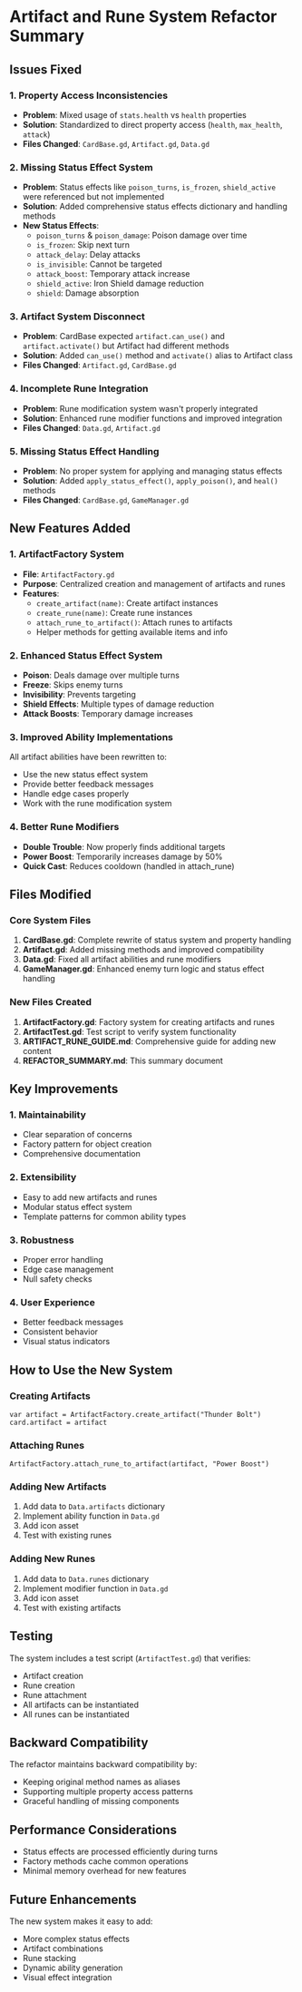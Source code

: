 # Artifact and Rune System Refactor Summary

## Issues Fixed

### 1. **Property Access Inconsistencies**
- **Problem**: Mixed usage of `stats.health` vs `health` properties
- **Solution**: Standardized to direct property access (`health`, `max_health`, `attack`)
- **Files Changed**: `CardBase.gd`, `Artifact.gd`, `Data.gd`

### 2. **Missing Status Effect System**
- **Problem**: Status effects like `poison_turns`, `is_frozen`, `shield_active` were referenced but not implemented
- **Solution**: Added comprehensive status effects dictionary and handling methods
- **New Status Effects**:
  - `poison_turns` & `poison_damage`: Poison damage over time
  - `is_frozen`: Skip next turn
  - `attack_delay`: Delay attacks
  - `is_invisible`: Cannot be targeted
  - `attack_boost`: Temporary attack increase
  - `shield_active`: Iron Shield damage reduction
  - `shield`: Damage absorption

### 3. **Artifact System Disconnect**
- **Problem**: CardBase expected `artifact.can_use()` and `artifact.activate()` but Artifact had different methods
- **Solution**: Added `can_use()` method and `activate()` alias to Artifact class
- **Files Changed**: `Artifact.gd`, `CardBase.gd`

### 4. **Incomplete Rune Integration**
- **Problem**: Rune modification system wasn't properly integrated
- **Solution**: Enhanced rune modifier functions and improved integration
- **Files Changed**: `Data.gd`, `Artifact.gd`

### 5. **Missing Status Effect Handling**
- **Problem**: No proper system for applying and managing status effects
- **Solution**: Added `apply_status_effect()`, `apply_poison()`, and `heal()` methods
- **Files Changed**: `CardBase.gd`, `GameManager.gd`

## New Features Added

### 1. **ArtifactFactory System**
- **File**: `ArtifactFactory.gd`
- **Purpose**: Centralized creation and management of artifacts and runes
- **Features**:
  - `create_artifact(name)`: Create artifact instances
  - `create_rune(name)`: Create rune instances
  - `attach_rune_to_artifact()`: Attach runes to artifacts
  - Helper methods for getting available items and info

### 2. **Enhanced Status Effect System**
- **Poison**: Deals damage over multiple turns
- **Freeze**: Skips enemy turns
- **Invisibility**: Prevents targeting
- **Shield Effects**: Multiple types of damage reduction
- **Attack Boosts**: Temporary damage increases

### 3. **Improved Ability Implementations**
All artifact abilities have been rewritten to:
- Use the new status effect system
- Provide better feedback messages
- Handle edge cases properly
- Work with the rune modification system

### 4. **Better Rune Modifiers**
- **Double Trouble**: Now properly finds additional targets
- **Power Boost**: Temporarily increases damage by 50%
- **Quick Cast**: Reduces cooldown (handled in attach_rune)

## Files Modified

### Core System Files
1. **CardBase.gd**: Complete rewrite of status system and property handling
2. **Artifact.gd**: Added missing methods and improved compatibility
3. **Data.gd**: Fixed all artifact abilities and rune modifiers
4. **GameManager.gd**: Enhanced enemy turn logic and status effect handling

### New Files Created
1. **ArtifactFactory.gd**: Factory system for creating artifacts and runes
2. **ArtifactTest.gd**: Test script to verify system functionality
3. **ARTIFACT_RUNE_GUIDE.md**: Comprehensive guide for adding new content
4. **REFACTOR_SUMMARY.md**: This summary document

## Key Improvements

### 1. **Maintainability**
- Clear separation of concerns
- Factory pattern for object creation
- Comprehensive documentation

### 2. **Extensibility**
- Easy to add new artifacts and runes
- Modular status effect system
- Template patterns for common ability types

### 3. **Robustness**
- Proper error handling
- Edge case management
- Null safety checks

### 4. **User Experience**
- Better feedback messages
- Consistent behavior
- Visual status indicators

## How to Use the New System

### Creating Artifacts
```gdscript
var artifact = ArtifactFactory.create_artifact("Thunder Bolt")
card.artifact = artifact
```

### Attaching Runes
```gdscript
ArtifactFactory.attach_rune_to_artifact(artifact, "Power Boost")
```

### Adding New Artifacts
1. Add data to `Data.artifacts` dictionary
2. Implement ability function in `Data.gd`
3. Add icon asset
4. Test with existing runes

### Adding New Runes
1. Add data to `Data.runes` dictionary
2. Implement modifier function in `Data.gd`
3. Add icon asset
4. Test with existing artifacts

## Testing

The system includes a test script (`ArtifactTest.gd`) that verifies:
- Artifact creation
- Rune creation
- Rune attachment
- All artifacts can be instantiated
- All runes can be instantiated

## Backward Compatibility

The refactor maintains backward compatibility by:
- Keeping original method names as aliases
- Supporting multiple property access patterns
- Graceful handling of missing components

## Performance Considerations

- Status effects are processed efficiently during turns
- Factory methods cache common operations
- Minimal memory overhead for new features

## Future Enhancements

The new system makes it easy to add:
- More complex status effects
- Artifact combinations
- Rune stacking
- Dynamic ability generation
- Visual effect integration